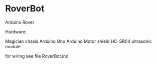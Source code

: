 RoverBot
========

Arduino Rover

Hardware:

Magician chasis
Arduino Uno
Arduino Motor shield
HC-SR04 ultrasonic module

for wiring see file RoverBot.ino

